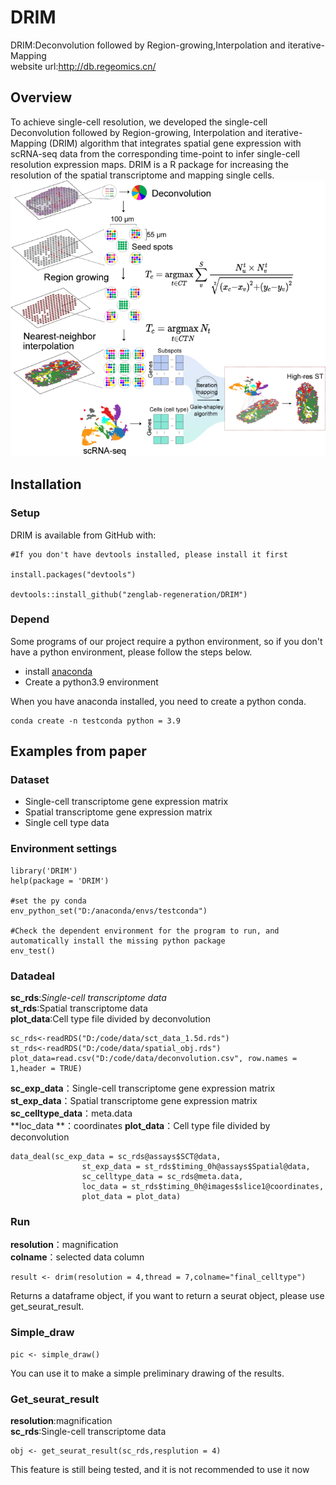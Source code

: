 # DRIM
DRIM:Deconvolution followed by Region-growing,Interpolation and iterative-Mapping  
website url:http://db.regeomics.cn/

## Overview
To achieve single-cell resolution, we developed the single-cell Deconvolution followed by Region-growing, Interpolation and iterative-Mapping (DRIM) algorithm that integrates spatial gene expression with scRNA-seq data from the corresponding time-point to infer single-cell resolution expression maps. DRIM is a R package for increasing the resolution of the spatial transcriptome and mapping single cells.  
![DRIM](flow_chart/DRIM.png)
## Installation
### Setup
DRIM is available from GitHub with:

```
#If you don't have devtools installed, please install it first

install.packages("devtools")

devtools::install_github("zenglab-regeneration/DRIM")

```

### Depend

Some programs of our project require a python environment, so if you don't have a python environment, please follow the steps below.  
* install [anaconda](https://www.anaconda.com/ "anaconda")
* Create a python3.9 environment  

When you have anaconda installed, you need to create a python conda.
```
conda create -n testconda python = 3.9
```

## Examples from paper
### Dataset 
- Single-cell transcriptome gene expression matrix
- Spatial transcriptome gene expression matrix
- Single cell type data
### Environment settings


```
library('DRIM')
help(package = 'DRIM')

#set the py conda
env_python_set("D:/anaconda/envs/testconda")

#Check the dependent environment for the program to run, and automatically install the missing python package
env_test()
```
### Datadeal
**sc_rds**:*Single-cell transcriptome data*  
**st_rds**:Spatial transcriptome data    
**plot_data**:Cell type file divided by deconvolution  

```
sc_rds<-readRDS("D:/code/data/sct_data_1.5d.rds")
st_rds<-readRDS("D:/code/data/spatial_obj.rds")
plot_data=read.csv("D:/code/data/deconvolution.csv", row.names = 1,header = TRUE)
```
**sc_exp_data**：Single-cell transcriptome gene expression matrix  
**st_exp_data**：Spatial transcriptome gene expression matrix  
**sc_celltype_data**：meta.data  
**loc_data **：coordinates 
**plot_data**：Cell type file divided by deconvolution  
```
data_deal(sc_exp_data = sc_rds@assays$SCT@data,  
                st_exp_data = st_rds$timing_0h@assays$Spatial@data,
                sc_celltype_data = sc_rds@meta.data,
                loc_data = st_rds$timing_0h@images$slice1@coordinates,
                plot_data = plot_data)
```
### Run
**resolution**：magnification  
**colname**：selected data column  
```
result <- drim(resolution = 4,thread = 7,colname="final_celltype")
```
Returns a dataframe object, if you want to return a seurat object, please use get_seurat_result.  

### Simple_draw
```
pic <- simple_draw()
```
You can use it to make a simple preliminary drawing of the results.

### Get_seurat_result
**resolution**:magnification  
**sc_rds**:Single-cell transcriptome data
```
obj <- get_seurat_result(sc_rds,resplution = 4)
```
This feature is still being tested, and it is not recommended to use it now
